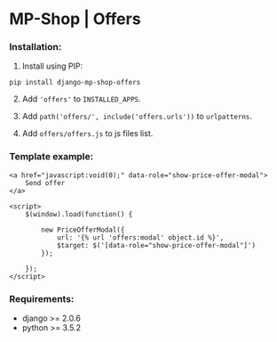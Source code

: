 # MP-Shop | Offers

### Installation:

1) Install using PIP:
```
pip install django-mp-shop-offers
```

2) Add `'offers'` to `INSTALLED_APPS`.

3) Add `path('offers/', include('offers.urls'))` to `urlpatterns`.

4) Add `offers/offers.js` to js files list.

### Template example:

```
<a href="javascript:void(0);" data-role="show-price-offer-modal">
    Send offer
</a>
```

```
<script>
    $(window).load(function() {

        new PriceOfferModal({
            url: '{% url 'offers:modal' object.id %}',
            $target: $('[data-role="show-price-offer-modal"]')
        });

    });
</script>
```

### Requirements:
* django >= 2.0.6
* python >= 3.5.2
